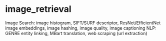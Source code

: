 # image_retrieval
Image Search: image histogram, SIFT/SURF descriptor, ResNet/EfficientNet image embeddings, image hashing, image quality, image captioning
NLP: GENRE entity linking, MBart translation, web scraping (url extraction)
